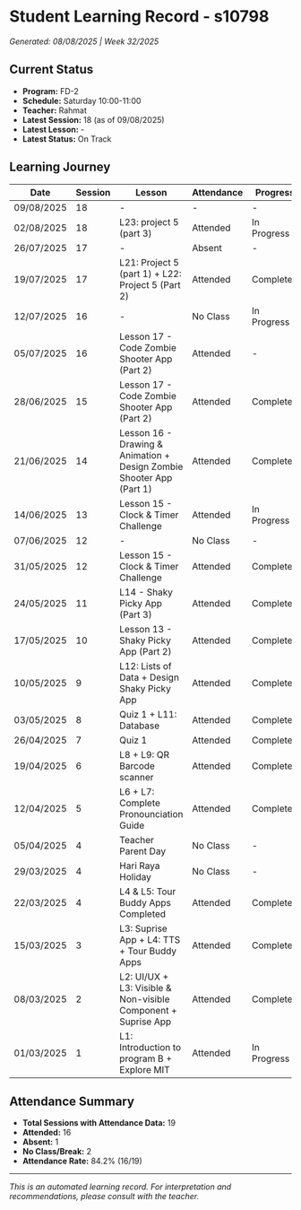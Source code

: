 # Student Learning Record - s10798
*Generated: 08/08/2025 | Week 32/2025*

## Current Status
- **Program:** FD-2
- **Schedule:** Saturday 10:00-11:00  
- **Teacher:** Rahmat
- **Latest Session:** 18 (as of 09/08/2025)
- **Latest Lesson:** -
- **Latest Status:** On Track

## Learning Journey
| Date | Session | Lesson | Attendance | Progress |
|------|---------|--------|------------|----------|
| 09/08/2025 | 18 | - | - | - |
| 02/08/2025 | 18 | L23: project 5 (part 3) | Attended | In Progress |
| 26/07/2025 | 17 | - | Absent | - |
| 19/07/2025 | 17 | L21: Project 5 (part 1) + L22: Project 5 (Part 2)  | Attended | Completed |
| 12/07/2025 | 16 | - | No Class | In Progress |
| 05/07/2025 | 16 | Lesson 17 - Code Zombie Shooter App (Part 2) | Attended | - |
| 28/06/2025 | 15 | Lesson 17 - Code Zombie Shooter App (Part 2) | Attended | Completed |
| 21/06/2025 | 14 | Lesson 16 - Drawing & Animation + Design Zombie Shooter App (Part 1) | Attended | Completed |
| 14/06/2025 | 13 | Lesson 15 - Clock & Timer Challenge | Attended | In Progress |
| 07/06/2025 | 12 | - | No Class | - |
| 31/05/2025 | 12 | Lesson 15 - Clock & Timer Challenge | Attended | Completed |
| 24/05/2025 | 11 | L14 - Shaky Picky App (Part 3) | Attended | Completed |
| 17/05/2025 | 10 | Lesson 13 - Shaky Picky App (Part 2) | Attended | Completed |
| 10/05/2025 | 9 | L12: Lists of Data + Design Shaky Picky App | Attended | Completed |
| 03/05/2025 | 8 | Quiz 1 + L11: Database | Attended | Completed |
| 26/04/2025 | 7 | Quiz 1 | Attended | Completed |
| 19/04/2025 | 6 | L8 + L9: QR Barcode scanner | Attended | Completed |
| 12/04/2025 | 5 | L6 + L7: Complete Pronounciation Guide | Attended | Completed |
| 05/04/2025 | 4 | Teacher Parent Day | No Class | - |
| 29/03/2025 | 4 | Hari Raya Holiday | No Class | - |
| 22/03/2025 | 4 | L4 & L5: Tour Buddy Apps Completed | Attended | Completed |
| 15/03/2025 | 3 | L3: Suprise App + L4: TTS + Tour Buddy Apps | Attended | Completed |
| 08/03/2025 | 2 | L2: UI/UX + L3: Visible & Non-visible Component + Suprise App | Attended | Completed |
| 01/03/2025 | 1 | L1: Introduction to program B + Explore MIT | Attended | In Progress |

## Attendance Summary
- **Total Sessions with Attendance Data:** 19
- **Attended:** 16
- **Absent:** 1
- **No Class/Break:** 2
- **Attendance Rate:** 84.2% (16/19)

---
*This is an automated learning record. For interpretation and recommendations, please consult with the teacher.*
